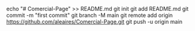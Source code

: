 echo "# Comercial-Page" >> README.md
git init
git add README.md
git commit -m "first commit"
git branch -M main
git remote add origin https://github.com/aleaires/Comercial-Page.git
git push -u origin main
